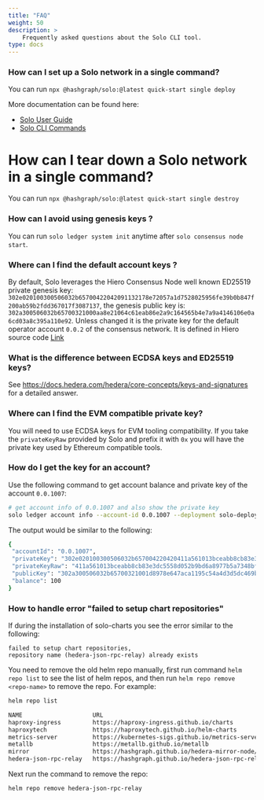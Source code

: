 ```yaml
---
title: "FAQ"
weight: 50
description: >
    Frequently asked questions about the Solo CLI tool.
type: docs
---
```


### How can I set up a Solo network in a single command?

You can run `npx @hashgraph/solo:@latest quick-start single deploy`

More documentation can be found here:
- [Solo User Guide](step-by-step-guide/#quick-start-deployment)
- [Solo CLI Commands](solo-commands/#quick-start-single)

# How can I tear down a Solo network in a single command?

You can run `npx @hashgraph/solo:@latest quick-start single destroy`

### How can I avoid using genesis keys ?

You can run `solo ledger system init` anytime after `solo consensus node start`.

### Where can I find the default account keys ?

By default, Solo leverages the Hiero Consensus Node well known ED25519 private genesis key: `302e020100300506032b65700422042091132178e72057a1d7528025956fe39b0b847f200ab59b2fdd367017f3087137`, the genesis public key is: `302a300506032b65700321000aa8e21064c61eab86e2a9c164565b4e7a9a4146106e0a6cd03a8c395a110e92`. 
Unless changed it is the private key for the default operator account `0.0.2` of the consensus network.
It is defined in Hiero source code [Link](https://github.com/hiero-ledger/hiero-consensus-node/blob/develop/hedera-node/data/onboard/GenesisPrivKey.txt)

### What is the difference between ECDSA keys and ED25519 keys?

See https://docs.hedera.com/hedera/core-concepts/keys-and-signatures for a detailed answer.

### Where can I find the EVM compatible private key?

You will need to use ECDSA keys for EVM tooling compatibility.  If you take the `privateKeyRaw` provided by Solo and prefix it with `0x` you will have the private key used by Ethereum compatible tools.

### How do I get the key for an account?

Use the following command to get account balance and private key of the account `0.0.1007`:

```bash
# get account info of 0.0.1007 and also show the private key
solo ledger account info --account-id 0.0.1007 --deployment solo-deployment  --private-key
```

The output would be similar to the following:

```bash
{
 "accountId": "0.0.1007",
 "privateKey": "302e020100300506032b657004220420411a561013bceabb8cb83e3dc5558d052b9bd6a8977b5a7348bf9653034a29d7",
 "privateKeyRaw": "411a561013bceabb8cb83e3dc5558d052b9bd6a8977b5a7348bf9653034a29d7"
 "publicKey": "302a300506032b65700321001d8978e647aca1195c54a4d3d5dc469b95666de14e9b6edde8ed337917b96013",
 "balance": 100
}
```

### How to handle error "failed to setup chart repositories"

If during the installation of solo-charts you see the error similar to the following:

```text
failed to setup chart repositories,
repository name (hedera-json-rpc-relay) already exists
```

You need to remove the old helm repo manually, first run command `helm repo list` to
see the list of helm repos, and then run `helm repo remove <repo-name>` to remove the repo.
For example:

```bash
helm repo list

NAME                 	URL                                                       
haproxy-ingress      	https://haproxy-ingress.github.io/charts                  
haproxytech          	https://haproxytech.github.io/helm-charts                 
metrics-server       	https://kubernetes-sigs.github.io/metrics-server/         
metallb              	https://metallb.github.io/metallb                         
mirror               	https://hashgraph.github.io/hedera-mirror-node/charts     
hedera-json-rpc-relay	https://hashgraph.github.io/hedera-json-rpc-relay/charts
```

Next run the command to remove the repo:

```bash
helm repo remove hedera-json-rpc-relay
```

